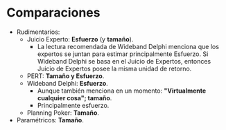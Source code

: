 
# Comparaciones

- Rudimentarios:
	- Juicio Experto: **Esfuerzo** (y **tamaño**).
		- La lectura recomendada de Wideband Delphi menciona que los expertos se juntan para estimar principalmente Esfuerzo. Si Wideband Delphi se basa en el Juicio de Expertos, entonces Juicio de Expertos posee la misma unidad de retorno.
	- PERT: **Tamaño y Esfuerzo**.
	- Wideband Delphi: **Esfuerzo**.
		- Aunque también menciona en un momento: **"Virtualmente cualquier cosa"; tamaño**.
		- Principalmente esfuerzo.
	- Planning Poker: **Tamaño**.
- Paramétricos: **Tamaño**.
